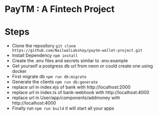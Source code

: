# PayTM : A Fintech Project

# Steps
- Clone the repository ``` git clone https://github.com/NailwalLakshay/paytm-wallet-project.git ```
- Install Dependency  ``` npm install ```
- Create the .env files and secrets similar to .env.example
- Get yourself a postgress db url from neon or could create one using docker
- First migrate db ``` npm run db:migrate ```
- Generate the clients ``` npm run db:generate ```
- replace url in index.ejs of bank with http://localhost:2000
- replace url in index.ts of bank-webhook with http://localhost:4000
- replace url in User/app/components/addmoney with http://localhost:4000
- Finally run ``` npm run build ``` it will start all your apps